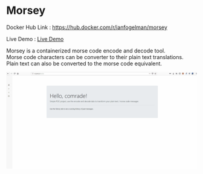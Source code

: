 # Morsey


Docker Hub Link : https://hub.docker.com/r/ianfogelman/morsey

Live Demo : <a href="shorturl.at/buAHL" target="_blank"> Live Demo</a>

Morsey is a containerized morse code encode and decode tool.<br />
Morse code characters can be converter to their plain text translations.<br />
Plain text can also be converted to the morse code equivalent.<br />

<img src="MorseyDemo.gif" />
